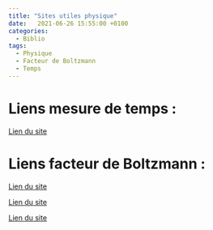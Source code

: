 ```yaml
---
title: "Sites utiles physique"
date:   2021-06-26 15:55:00 +0100
categories:
  - Biblio
tags:
  - Physique
  - Facteur de Boltzmann
  - Temps
---
```


# Liens mesure de temps :

[Lien du site](http://mesure-temps-tpe.e-monsite.com/pages/ii-la-mesure-du-temps-avec-la-clepsydre.html)

# Liens facteur de Boltzmann :

[Lien du site](http://www.armelmartin.mon-site-a-moi.fr/doc/cours/adoc_facteur_de_boltzmann.pdf)

[Lien du site](https://www.cpge-brizeux.fr/wordpress/wp-content/uploads/2016/03/Activité-Facteur-de-Boltzmann-2014.pdf)

[Lien du site](http://christelle-colin.e-monsite.com/medias/files/lp16-facteurs-de-boltzmann-1-.pdf)
